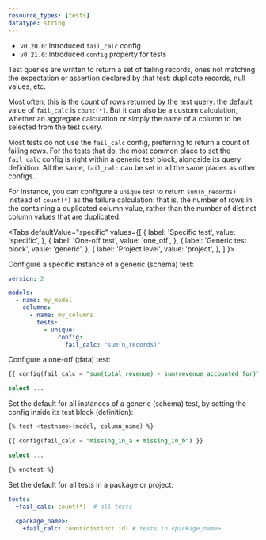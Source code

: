 ```yaml
---
resource_types: [tests]
datatype: string
---
```


<Changelog>

* `v0.20.0`: Introduced `fail_calc` config
* `v0.21.0`: Introduced `config` property for tests

</Changelog>

Test queries are written to return a set of failing records, ones not matching the expectation or assertion declared by that test: duplicate records, null values, etc.

Most often, this is the count of rows returned by the test query: the default value of `fail_calc` is `count(*)`. But it can also be a custom calculation, whether an aggregate calculation or simply the name of a column to be selected from the test query.

Most tests do not use the `fail_calc` config, preferring to return a count of failing rows. For the tests that do, the most common place to set the `fail_calc` config is right within a generic test block, alongside its query definition. All the same, `fail_calc` can be set in all the same places as other configs.

For instance, you can configure a `unique` test to return `sum(n_records)` instead of `count(*)` as the failure calculation: that is, the number of rows in the <Term id="model" /> containing a duplicated column value, rather than the number of distinct column values that are duplicated.

<Tabs
  defaultValue="specific"
  values={[
    { label: 'Specific test', value: 'specific', },
    { label: 'One-off test', value: 'one_off', },
    { label: 'Generic test block', value: 'generic', },
    { label: 'Project level', value: 'project', },
  ]
}>

<TabItem value="specific">

Configure a specific instance of a generic (schema) test:

<File name='models/<filename>.yml'>

```yaml
version: 2

models:
  - name: my_model
    columns:
      - name: my_columns
        tests:
          - unique:
              config:
                fail_calc: "sum(n_records)"
```

</File>

</TabItem>

<TabItem value="one_off">

Configure a one-off (data) test:

<File name='tests/<filename>.sql'>

```sql
{{ config(fail_calc = "sum(total_revenue) - sum(revenue_accounted_for)") }}

select ...
```

</File>

</TabItem>

<TabItem value="generic">

Set the default for all instances of a generic (schema) test, by setting the config inside its test block (definition):

<File name='macros/<filename>.sql'>

```sql
{% test <testname>(model, column_name) %}

{{ config(fail_calc = "missing_in_a + missing_in_b") }}

select ...

{% endtest %}
```

</File>

</TabItem>

<TabItem value="project">

Set the default for all tests in a package or project:

<File name='dbt_project.yml'>

```yaml
tests:
  +fail_calc: count(*)  # all tests
  
  <package_name>:
    +fail_calc: count(distinct id) # tests in <package_name>
```

</File>

</TabItem>

</Tabs>
